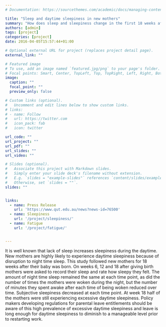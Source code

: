 ```yaml
---
# Documentation: https://sourcethemes.com/academic/docs/managing-content/

title: "Sleep and daytime sleepiness in new mothers"
summary: "How does sleep and sleepiness change in the first 18 weeks after having a baby? 2013-2014"
authors: [admin]
tags: [project]
categories: [project]
date: 2016-04-05T15:57:44+01:00

# Optional external URL for project (replaces project detail page).
external_link: ""

# Featured image
# To use, add an image named `featured.jpg/png` to your page's folder.
# Focal points: Smart, Center, TopLeft, Top, TopRight, Left, Right, BottomLeft, Bottom, BottomRight.
image:
  caption: ""
  focal_point: ""
  preview_only: false

# Custom links (optional).
#   Uncomment and edit lines below to show custom links.
# links:
# - name: Follow
#   url: https://twitter.com
#   icon_pack: fab
#   icon: twitter

url_code: ""
url_project: ""
url_pdf: ""
url_slides: ""
url_video: ""

# Slides (optional).
#   Associate this project with Markdown slides.
#   Simply enter your slide deck's filename without extension.
#   E.g. `slides = "example-slides"` references `content/slides/example-slides.md`.
#   Otherwise, set `slides = ""`.
slides: ""


links:
  - name: Press Release
    url: 'https://www.qut.edu.au/news?news-id=76500'
  - name: Sleepiness
    url: '/project/sleepiness/'
  - name: Fatigue
    url: '/project/fatigue/'


---
```

It is well known that lack of sleep increases sleepiness during the daytime. New mothers are highly likely to experience daytime sleepiness because of disruption to night time sleep. This study followed new mothers for 18 weeks after their baby was born. On weeks 6, 12 and 18  after giving birth mothers were asked to record their sleep and rate how sleepy they felt. The amount of night time sleep remained the same at each time point, as did the number of times the mothers were woken during the night, but the  number of minutes they spent awake after each time of being woken reduced over time. Subjective sleepiness decreased at each time point. At week 18 half of the mothers were still experiencing excessive daytime sleepiness. Policy makers developing regulations for parental leave entitlements should be aware of this  high prevalence of excessive daytime sleepiness and leave is long enough for daytime sleepiness to diminish to a manageable level prior to restarting work. 




